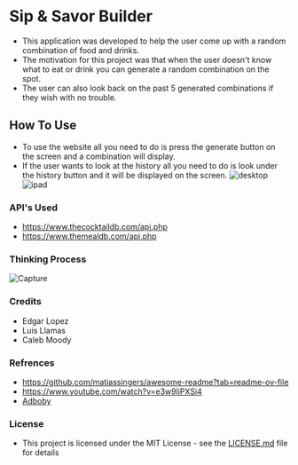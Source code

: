 # Sip & Savor Builder
- This application was developed to help the user come up with a random combination of food and drinks.  
- The motivation for this project was that when the user doesn't know what to eat or drink you can generate a random combination on the spot.  
- The user can also look back on the past 5 generated combinations if they wish with no trouble.
## How To Use
- To use the website all you need to do is press the generate button on the screen and a combination will display.
- If the user wants to look at the history all you need to do is look under the history button and it will be displayed on the screen.
![desktop](https://github.com/Wa1kingCorpse/test/assets/148672488/d2e2a3ba-c7c3-4b98-8aca-d4c80dbe097d)
![ipad](https://github.com/Wa1kingCorpse/test/assets/148672488/38b6ea0b-dfa1-4793-9532-13fe1e1697ea)
### API's Used
- https://www.thecocktaildb.com/api.php
- https://www.themealdb.com/api.php
### Thinking Process  
![Capture](https://github.com/Wa1kingCorpse/test/assets/148672488/a0b928a2-d2a4-404a-bc66-0a9ef210a9a8)
### Credits
- Edgar Lopez
- Luis Llamas
- Caleb Moody
### Refrences
- https://github.com/matiassingers/awesome-readme?tab=readme-ov-file
- https://www.youtube.com/watch?v=e3w9liPXSi4
- [Adboby](https://stock.adobe.com/?state=%7B"ac"%3A"stock.adobe.com"%7D)
### License
- This project is licensed under the MIT License - see the [LICENSE.md](LICENSE.md) file for details